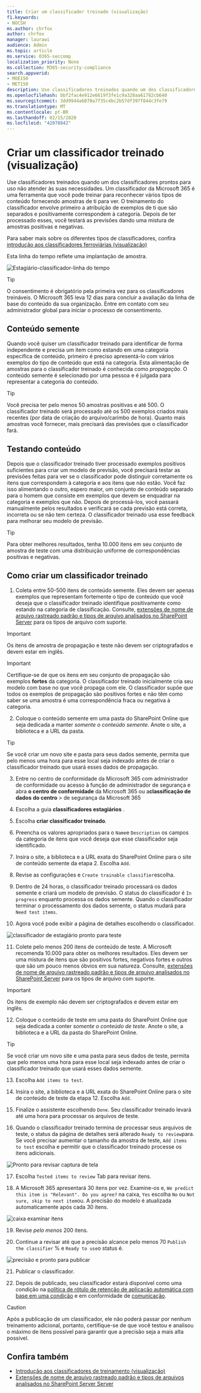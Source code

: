 ```yaml
---
title: Criar um classificador treinado (visualização)
f1.keywords:
- NOCSH
ms.author: chrfox
author: chrfox
manager: laurawi
audience: Admin
ms.topic: article
ms.service: O365-seccomp
localization_priority: None
ms.collection: M365-security-compliance
search.appverid:
- MOE150
- MET150
description: Use classificadores treinados quando um dos classificadores de caixa pronto para usar não atender às suas necessidades. Um classificador da Microsoft 365 é uma ferramenta que você pode treinar para reconhecer vários tipos de conteúdo fornecendo amostras de ti para ver. Este tópico mostra como criar um classificador personalizado.
ms.openlocfilehash: bbf2fac4e912e6619f3fe1c9a328aa61782cb640
ms.sourcegitcommit: 3dd9944a6070a7f35c4bc2b57df397f844c3fe79
ms.translationtype: MT
ms.contentlocale: pt-BR
ms.lasthandoff: 02/15/2020
ms.locfileid: "42078842"
---
```

# <a name="creating-a-trainable-classifier-preview"></a>Criar um classificador treinado (visualização)

Use classificadores treinados quando um dos classificadores prontos para uso não atender às suas necessidades. Um classificador da Microsoft 365 é uma ferramenta que você pode treinar para reconhecer vários tipos de conteúdo fornecendo amostras de ti para ver. O treinamento do classificador envolve primeiro a atribuição de exemplos de ti que são separados e positivamente correspondem à categoria. Depois de ter processado esses, você testará as previsões dando uma mistura de amostras positivas e negativas.

Para saber mais sobre os diferentes tipos de classificadores, confira [introdução aos classificadores ferroviárias (visualização)](classifier-getting-started-with.md)

Esta linha do tempo reflete uma implantação de amostra.

![Estagiário-classificador-linha do tempo](../media/trainable-classifier-deployment-timeline_border.png)

> [!TIP]
> O consentimento é obrigatório pela primeira vez para os classificadores treináveis. O Microsoft 365 leva 12 dias para concluir a avaliação da linha de base do conteúdo da sua organização. Entre em contato com seu administrador global para iniciar o processo de consentimento.

## <a name="seed-content"></a>Conteúdo semente

Quando você quiser um classificador treinado para identificar de forma independente e precisa um item como estando em uma categoria específica de conteúdo, primeiro é preciso apresentá-lo com vários exemplos do tipo de conteúdo que está na categoria. Esta alimentação de amostras para o classificador treinado é conhecida como *propagação*. O conteúdo semente é selecionado por uma pessoa e é julgada para representar a categoria do conteúdo.

> [!TIP]
> Você precisa ter pelo menos 50 amostras positivas e até 500. O classificador treinado será processado até os 500 exemplos criados mais recentes (por data de criação do arquivo/carimbo de hora). Quanto mais amostras você fornecer, mais precisará das previsões que o classificador fará.

## <a name="testing-content"></a>Testando conteúdo

Depois que o classificador treinado tiver processado exemplos positivos suficientes para criar um modelo de previsão, você precisará testar as previsões feitas para ver se o classificador pode distinguir corretamente os itens que correspondem à categoria e aos itens que não estão. Você faz isso alimentando o outro, espero maior, um conjunto de conteúdo separado para o homem que consiste em exemplos que devem se enquadrar na categoria e exemplos que não. Depois de processá-los, você passará manualmente pelos resultados e verificará se cada previsão está correta, incorreta ou se não tem certeza. O classificador treinado usa esse feedback para melhorar seu modelo de previsão.

> [!TIP]
> Para obter melhores resultados, tenha 10.000 itens em seu conjunto de amostra de teste com uma distribuição uniforme de correspondências positivas e negativas.

## <a name="how-to-create-a-trainable-classifier"></a>Como criar um classificador treinado

1. Coleta entre 50-500 itens de conteúdo semente. Eles devem ser apenas exemplos que representam fortemente o tipo de conteúdo que você deseja que o classificador treinado identifique positivamente como estando na categoria de classificação. Consulte, [extensões de nome de arquivo rastreado padrão e tipos de arquivo analisados no SharePoint Server](https://docs.microsoft.com/sharepoint/technical-reference/default-crawled-file-name-extensions-and-parsed-file-types) para os tipos de arquivo com suporte.

> [!IMPORTANT]
> Os itens de amostra de propagação e teste não devem ser criptografados e devem estar em inglês.

> [!IMPORTANT]
> Certifique-se de que os itens em seu conjunto de propagação são exemplos **fortes** da categoria. O classificador treinado inicialmente cria seu modelo com base no que você propaga com ele. O classificador supõe que todos os exemplos de propagação são positivos fortes e não têm como saber se uma amostra é uma correspondência fraca ou negativa à categoria.

2. Coloque o conteúdo semente em uma pasta do SharePoint Online que seja dedicada a manter *somente o conteúdo semente*. Anote o site, a biblioteca e a URL da pasta.

> [!TIP]
> Se você criar um novo site e pasta para seus dados semente, permita que pelo menos uma hora para esse local seja indexado antes de criar o classificador treinado que usará esses dados de propagação.

3. Entre no centro de conformidade da Microsoft 365 com administrador de conformidade ou acesso à função de administrador de segurança e abra **o centro de conformidade** da Microsoft 365 ou a**classificação de dados** **do centro** > de segurança da Microsoft 365

4. Escolha a guia **classificadores estagiários** .

5. Escolha **criar classificador treinado**.

6. Preencha os valores apropriados para o `Name`e `Description` os campos da categoria de itens que você deseja que esse classificador seja identificado.

7. Insira o site, a biblioteca e a URL exata do SharePoint Online para o site de conteúdo semente da etapa 2. Escolha `Add`.

8. Revise as configurações e `Create trainable classifier`escolha.

9. Dentro de 24 horas, o classificador treinado processará os dados semente e criará um modelo de previsão. O status do classificador é `In progress` enquanto processa os dados semente. Quando o classificador terminar o processamento dos dados semente, o status mudará para `Need test items`.

10. Agora você pode exibir a página de detalhes escolhendo o classificador.


![classificador de estagiário pronto para teste](../media/classifier-trainable-ready-to-test-detail.png)

11. Colete pelo menos 200 itens de conteúdo de teste. A Microsoft recomenda 10.000 para obter os melhores resultados. Eles devem ser uma mistura de itens que são positivos fortes, negativos fortes e outros que são um pouco menos óbvios em sua natureza. Consulte, [extensões de nome de arquivo rastreado padrão e tipos de arquivo analisados no SharePoint Server](https://docs.microsoft.com/sharepoint/technical-reference/default-crawled-file-name-extensions-and-parsed-file-types) para os tipos de arquivo com suporte.

> [!IMPORTANT]
> Os itens de exemplo não devem ser criptografados e devem estar em inglês.

12. Coloque o conteúdo de teste em uma pasta do SharePoint Online que seja dedicada a conter *somente o conteúdo de teste*. Anote o site, a biblioteca e a URL da pasta do SharePoint Online.

> [!TIP]
> Se você criar um novo site e uma pasta para seus dados de teste, permita que pelo menos uma hora para esse local seja indexado antes de criar o classificador treinado que usará esses dados semente.

13. Escolha `Add items to test`.

14. Insira o site, a biblioteca e a URL exata do SharePoint Online para o site de conteúdo de teste da etapa 12. Escolha `Add`.

15. Finalize o assistente escolhendo `Done`. Seu classificador treinado levará até uma hora para processar os arquivos de teste.

16. Quando o classificador treinado termina de processar seus arquivos de teste, o status da página de detalhes será alterado `Ready to review`para. Se você precisar aumentar o tamanho da amostra de teste, `Add items to test` escolha e permitir que o classificador treinado processe os itens adicionais.

![Pronto para revisar captura de tela](../media/classifier-trainable-ready-to-review-detail.png)

17. Escolha `Tested items to review` Tab para revisar itens.

18. A Microsoft 365 apresentará 30 itens por vez. Examine-os e, `We predict this item is "Relevant". Do you agree?` na caixa, `Yes` escolha `No` ou `Not sure, skip to next item`ou. A precisão do modelo é atualizada automaticamente após cada 30 itens.

![caixa examinar itens](../media/classifier-trainable-review-detail.png)

19. Revise *pelo menos* 200 itens.

<!-- insert Analyze steps here-->

20. Continue a revisar até que a precisão alcance pelo menos 70 `Publish the classifier` % e `Ready to use`o status é.

![precisão e pronto para publicar](../media/classifier-trainable-review-ready-to-publish.png)

21. Publicar o classificador.

22. Depois de publicado, seu classificador estará disponível como uma condição na [política de rótulo de retenção de aplicação automática com base em uma condição](labels.md#applying-a-retention-label-automatically-based-on-conditions) e em conformidade de [comunicação](communication-compliance.md).

> [!CAUTION]
> Após a publicação de um classificador, ele não poderá passar por nenhum treinamento adicional, portanto, certifique-se de que você testou e analisou o máximo de itens possível para garantir que a precisão seja a mais alta possível.

## <a name="see-also"></a>Confira também

- [Introdução aos classificadores de treinamento (visualização)](classifier-getting-started-with.md)
- [Extensões de nome de arquivo rastreado padrão e tipos de arquivos analisados no SharePoint Server Server](https://docs.microsoft.com/sharepoint/technical-reference/default-crawled-file-name-extensions-and-parsed-file-types)
